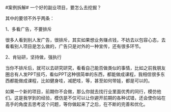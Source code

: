 #案例拆解#  一个好的副业项目，要怎么去挖掘？

其中的要领不外乎两条：

1、多看广告，不要排斥

很多人看到别人发广告，很排斥，其实如果想业务赚点钱，不妨去以包容心态，去看看别人项目是怎么做的，广告只是对外的一种宣传，还有很多环节。

2、肯钻研，坚持做，强执行

当你不排斥后，就可以去研究研究，看看自己能否做类似的事情，比如之前我朋友圈总有人发PPT技巧，看似PPT这种很简单的东西，都能做成课程，我相信很多东西都能做成课程，比如健身哇，减肥哇，等，甚至如何带娃，都是可以的。

如果一个新的项目，前期你不会做，那么你就去找行业里面优秀的同行，模仿他们。这是我学到的经验，模仿是不仅可以让你避开前期的各种试错，还会使你站在高手的角度去思考这个问题，等你做起来了之后，在不断的完善和优化。